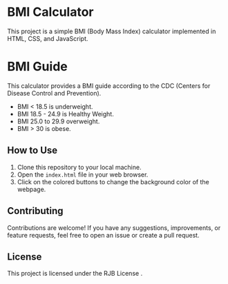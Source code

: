 # BMI Calculator

This project is a simple BMI (Body Mass Index) calculator implemented in HTML, CSS, and JavaScript.

# BMI Guide

This calculator provides a BMI guide according to the CDC (Centers for Disease Control and Prevention).

- BMI < 18.5 is underweight.
- BMI 18.5 - 24.9 is Healthy Weight.
- BMI 25.0 to 29.9 overweight.
- BMI > 30 is obese.


## How to Use

1. Clone this repository to your local machine.
2. Open the `index.html` file in your web browser.
3. Click on the colored buttons to change the background color of the webpage.

## Contributing

Contributions are welcome! If you have any suggestions, improvements, or feature requests, feel free to open an issue or create a pull request.

## License

This project is licensed under the RJB License .
